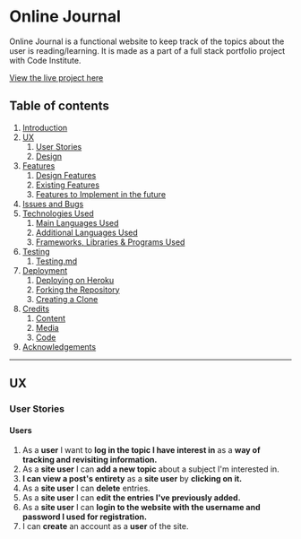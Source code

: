# Online Journal

Online Journal is a functional website to keep track of the topics about the user is reading/learning. It is made as a part of a full stack portfolio project with Code Institute.

[View the live project here](https://online-journal2022.herokuapp.com/ "Link to deployed site - Online Journal")

## Table of contents
1. [Introduction](#Introduction)
2. [UX](#UX)
    1. [User Stories](#User-Stories)
    2. [Design](#Design)
2. [Features](#Features)
    1. [Design Features](#Design-Features) 
    2. [Existing Features](#Existing-Features)
    3. [Features to Implement in the future](#Features-to-Implement-in-the-future)
4. [Issues and Bugs](#Issues-and-Bugs)
5. [Technologies Used](#Technologies-Used)
     1. [Main Languages Used](#Main-Languages-Used)
     2. [Additional Languages Used](#Additional-Languages-Used)
     3. [Frameworks, Libraries & Programs Used](#Frameworks,-Libraries-&-Programs-Used)
6. [Testing](#Testing)
     1. [Testing.md](TESTING.md)
7. [Deployment](#Deployment)
     1. [Deploying on Heroku](#Deploying-on-Heroku)
     2. [Forking the Repository](#Forking-the-Repository)
     3. [Creating a Clone](#Creating-a-Clone)
8. [Credits](#Credits)
     1. [Content](#Content)
     2. [Media](#Media)
     3. [Code](#Code)
9. [Acknowledgements](#Acknowledgements)
***
## UX 

### User Stories
#### Users
1. As a **user** I want to **log in the topic I have interest in** as a **way of tracking and revisiting information.**
2. As a **site user** I can **add a new topic** about a subject I'm interested in. 
3. **I can view a post's entirety** as a **site user** by **clicking on it.**
4. As a **site user** I can **delete** entries.
5. As a **site user** I can **edit the entries I've previously added.**
6. As a **site user** I can **login to the website with the username and password I used for registration.** 
7. I can **create** an account as a **user** of the site.




